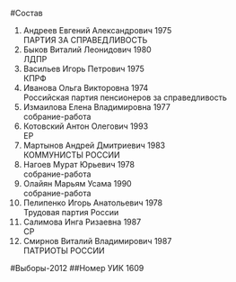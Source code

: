 #Состав
1. Андреев Евгений Александрович 1975   
    ПАРТИЯ ЗА СПРАВЕДЛИВОСТЬ
2. Быков Виталий Леонидович 1980   
    ЛДПР
3. Васильев Игорь Петрович 1975   
    КПРФ
4. Иванова Ольга Викторовна 1974   
    Российская партия пенсионеров за справедливость
5. Измаилова Елена Владимировна 1977   
    собрание-работа
6. Котовский Антон Олегович 1993   
    ЕР
7. Мартынов Андрей Дмитриевич 1983   
    КОММУНИСТЫ РОССИИ
8. Нагоев Мурат Юрьевич 1978   
    собрание-работа
9. Олайян Марьям Усама 1990   
    собрание-работа
10. Пелипенко Игорь Анатольевич 1978   
    Трудовая партия России
11. Салимова Инга Ризаевна 1987   
    СР
12. Смирнов Виталий Владимирович 1987   
    ПАТРИОТЫ РОССИИ

#Выборы-2012
##Номер УИК
1609